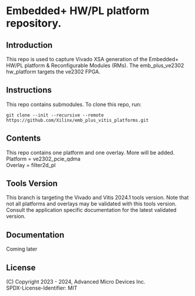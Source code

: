 
# Embedded+ HW/PL platform repository.

## Introduction
This repo is used to capture Vivado XSA generation of the Embedded+ HW/PL platform & Reconfigurable Modules (RMs).
The emb_plus_ve2302 hw_platform targets the ve2302 FPGA.

## Instructions

This repo contains submodules. To clone this repo, run:
```
git clone --init --recursive --remote https://github.com/Xilinx/emb_plus_vitis_platforms.git
```

## Contents

This repo contains one platform and one overlay.  More will be added.\
Platform = ve2302_pcie_qdma\
Overlay = filter2d_pl

## Tools Version

This branch is targeting the Vivado and Vitis 2024.1 tools version. Note that
not all platforms and overlays may be validated with this tools version. Consult
the application specific documentation for the latest validated version.

## Documentation

Coming later

## License

(C) Copyright 2023 - 2024, Advanced Micro Devices Inc.\
SPDX-License-Identifier: MIT

